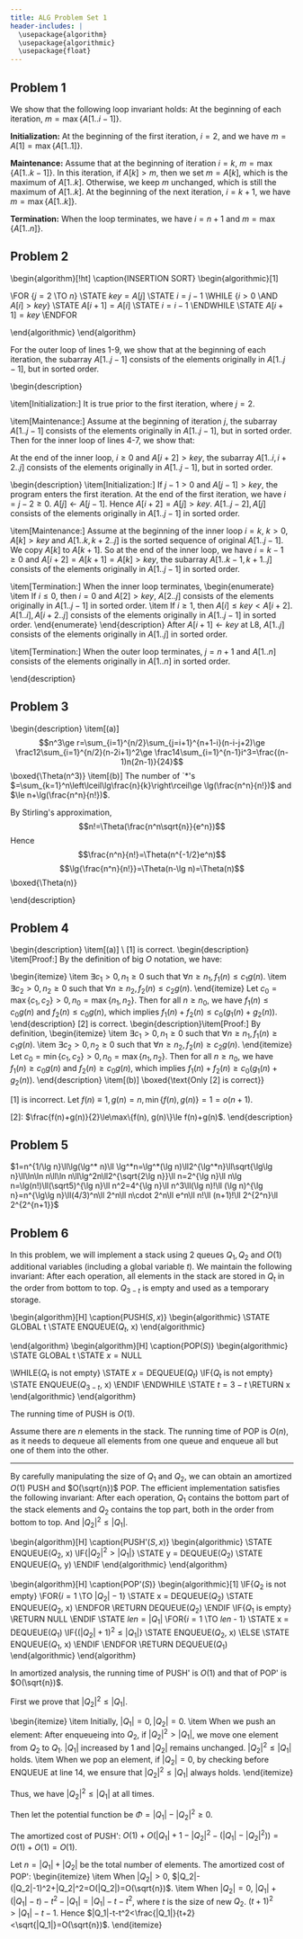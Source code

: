 ```yaml
---
title: ALG Problem Set 1
header-includes: |
  \usepackage{algorithm}
  \usepackage{algorithmic}
  \usepackage{float}
---
```


## Problem 1

We show that the following loop invariant holds: At
the beginning of each iteration, $m = \max\{A[1..i-1]\}$.

**Initialization:** At the beginning of the first iteration, $i=2$, and we have $m = A[1] = \max\{A[1..1]\}$.

**Maintenance:** Assume that at the beginning of iteration $i=k$, $m = \max\{A[1..k-1]\}$.
In this iteration, if $A[k] > m$, then we set $m = A[k]$, which is the maximum of $A[1..k]$.
Otherwise, we keep $m$ unchanged, which is still the maximum of $A[1..k]$.
At the beginning of the next iteration, $i=k+1$, we have $m = \max\{A[1..k]\}$.

**Termination:** When the loop terminates, we have $i=n+1$ and $m = \max\{A[1..n]\}$. 

## Problem 2

\begin{algorithm}[!ht]
\caption{INSERTION SORT}
\begin{algorithmic}[1]

\FOR {$j=2$ \TO $n$}
  \STATE $key = A[j]$
  \STATE $i = j - 1$
  \WHILE {$i>0$ \AND $A[i] > key$}
    \STATE $A[i+1] = A[i]$
    \STATE $i = i-1$
  \ENDWHILE
  \STATE $A[i+1] = key$
\ENDFOR

\end{algorithmic}
\end{algorithm}

For the outer loop of lines 1-9, we show that at the beginning of each iteration, the subarray $A[1..j-1]$
consists of the elements originally in $A[1..j-1]$, but in sorted order.

\begin{description}

\item[Initialization:] It is true prior to the first iteration, where $j=2$.

\item[Maintenance:] Assume at the beginning of iteration $j$, the subarray $A[1..j-1]$ consists of the elements
originally in $A[1..j-1]$, but in sorted order. Then for the inner loop of lines 4-7, we show that:

At the end of the inner loop, $i\ge 0$ and $A[i+2]>key$, the subarray $A[1..i, i+2..j]$ consists of the elements originally in $A[1..j-1]$, but in sorted order.

\begin{description}
\item[Initialization:] If $j-1>0$ and $A[j-1] > key$, the program enters the first iteration. At the end of the
first iteration, we have $i = j - 2\ge 0$. $A[j]\leftarrow A[j-1]$. Hence $A[i+2]=A[j] > key$.
$A[1..j-2], A[j]$ consists of the elements originally in $A[1..j-1]$ in sorted order.

\item[Maintenance:] Assume at the beginning of the inner loop $i=k$, $k>0$, $A[k] > key$ and $A[1..k,k+2..j]$ is the sorted sequence of original $A[1..j-1]$. We copy $A[k]$ to $A[k+1]$.
So at the end of the inner loop, we have $i=k-1\ge 0$ and $A[i+2]=A[k+1]=A[k]>key$, the subarray $A[1..k-1, k+1..j]$ consists of the elements originally in $A[1..j-1]$ in sorted order.

\item[Termination:] When the inner loop terminates,
\begin{enumerate}
\item
If $i\le0$, then $i=0$ and $A[2]>key$, $A[2..j]$ consists of the elements originally in $A[1..j-1]$ in sorted order.
\item
If $i\ge 1$, then $A[i]\le key < A[i+2]$. $A[1..i], A[i+2..j]$ consists of the elements originally in $A[1..j-1]$ in sorted order.
\end{enumerate}
\end{description}
After $A[i+1]\leftarrow key$ at L8, $A[1..j]$ consists of the elements originally in $A[1..j]$ in sorted order.

\item[Termination:] When the outer loop terminates, $j=n+1$ and $A[1..n]$ consists of the elements originally in $A[1..n]$ in sorted order.

\end{description}

## Problem 3
\begin{description}
\item[(a)] $$n^3\ge r=\sum_{i=1}^{n/2}\sum_{j=i+1}^{n+1-i}(n-i-j+2)\ge \frac12\sum_{i=1}^{n/2}(n-2i+1)^2\ge
\frac14\sum_{i=1}^{n-1}i^3=\frac{(n-1)n(2n-1)}{24}$$
\boxed{\Theta(n^3)}
\item[(b)] The number of `*'s $=\sum_{k=1}^n\left\lceil\lg\frac{n}{k}\right\rceil\ge \lg(\frac{n^n}{n!})$ and $\le n+\lg(\frac{n^n}{n!})$.

By Stirling's approximation, $$n!=\Theta(\frac{n^n\sqrt{n}}{e^n})$$
Hence $$\frac{n^n}{n!}=\Theta(n^{-1/2}e^n)$$
$$\lg{\frac{n^n}{n!}}=\Theta(n-\lg n)=\Theta(n)$$
\boxed{\Theta(n)}

\end{description}

## Problem 4
\begin{description}
\item[(a)] \ [1] is correct.
  \begin{description}
  \item[Proof:] By the definition of big $O$ notation, we have:

  \begin{itemize}
  \item $\exists c_1>0, n_1\ge 0$ such that $\forall n\ge n_1, f_1(n)\le c_1 g(n)$.
  \item $\exists c_2>0, n_2\ge 0$ such that $\forall n\ge n_2, f_2(n)\le c_2 g(n)$.
  \end{itemize}
  Let $c_0=\max\{c_1, c_2\}>0, n_0=\max\{n_1, n_2\}$. Then for all $n\ge n_0$, we have $f_1(n)\le c_0 g(n)$ and $f_2(n)\le c_0 g(n)$, which implies $f_1(n)+f_2(n)\le c_0(g_1(n)+g_2(n))$.
  \end{description}
  [2] is correct.
  \begin{description}\item[Proof:] By definition,
  \begin{itemize}
  \item $\exists c_1>0,n_1\ge 0$ such that $\forall n\ge n_1, f_1(n) \ge c_1 g(n)$.
  \item $\exists c_2>0,n_2\ge 0$ such that $\forall n\ge n_2, f_2(n) \ge c_2 g(n)$.
  \end{itemize}
  Let $c_0=\min\{c_1, c_2\}>0, n_0=\max\{n_1, n_2\}$. Then for all $n\ge n_0$, we have $f_1(n)\ge c_0 g(n)$ and $f_2(n)\ge c_0 g(n)$, which implies $f_1(n)+f_2(n)\ge c_0(g_1(n)+g_2(n))$.
  \end{description}
\item[(b)]
  \boxed{\text{Only [2] is correct}}

  [1] is incorrect. Let $f(n)\equiv 1, g(n)=n, \min\{f(n), g(n)\}=1=o(n+1)$.

  [2]: $\frac{f(n)+g(n)}{2}\le\max\{f(n), g(n)\}\le f(n)+g(n)$.
\end{description}

## Problem 5

$1=n^{1/\lg n}\ll\lg(\lg^* n)\ll \lg^*n=\lg^*(\lg n)\ll2^{\lg^*n}\ll\sqrt{\lg\lg n}\ll\ln\ln n\ll\ln n\ll\lg^2n\ll2^{\sqrt{2\lg n}}\ll n=2^{\lg n}\ll n\lg n=\lg(n!)\ll(\sqrt5)^{\lg n}\ll n^2=4^{\lg n}\ll n^3\ll(\lg n)!\ll (\lg n)^{\lg n}=n^{\lg\lg n}\ll(4/3)^n\ll 2^n\ll n\cdot 2^n\ll e^n\ll n!\ll (n+1)!\ll 2^{2^n}\ll 2^{2^{n+1}}$

## Problem 6
In this problem, we will implement a stack using 2 queues $Q_1, Q_2$ and $O(1)$ additional variables (including a global variable $t$).
We maintain the following invariant: After each operation, all elements in the stack are stored in $Q_t$ in the order from bottom to top. $Q_{3-t}$ is empty and used as a temporary storage.

\begin{algorithm}[H]
\caption{PUSH($S, x$)}
\begin{algorithmic}
\STATE GLOBAL t
\STATE ENQUEUE($Q_t$, x)
\end{algorithmic}

\end{algorithm}
\begin{algorithm}[H]
\caption{POP($S$)}
\begin{algorithmic}
\STATE GLOBAL t
\STATE $x=\text{NULL}$

\WHILE{$Q_t$ is not empty}
\STATE $x=\text{DEQUEUE}(Q_t)$
\IF{$Q_t$ is not empty}
\STATE ENQUEUE($Q_{3-t}$, x)
\ENDIF
\ENDWHILE
\STATE $t=3-t$
\RETURN x
\end{algorithmic}
\end{algorithm}

The running time of PUSH is $O(1)$.

Assume there are $n$ elements in the stack. 
The running time of POP is $O(n)$, as it needs to dequeue all elements from one queue and enqueue all but one of them into the other.

---

By carefully manipulating the size of $Q_1$ and $Q_2$, we can obtain an amortized $O(1)$ PUSH and $O(\sqrt{n})$ POP.
The efficient implementation satisfies the following invariant: After each operation, $Q_1$ contains the bottom part of the stack elements and $Q_2$ contains the top part, both in the order from bottom to top. And $|Q_2|^2\le |Q_1|$.

\begin{algorithm}[H]
\caption{PUSH'($S, x$)}
\begin{algorithmic}
\STATE ENQUEUE($Q_2$, x)
\IF{$|Q_2|^2 > |Q_1|$}
\STATE y = DEQUEUE($Q_2$)
\STATE ENQUEUE($Q_1$, y)
\ENDIF
\end{algorithmic}
\end{algorithm}

\begin{algorithm}[H]
\caption{POP'($S$)}
\begin{algorithmic}[1]
\IF{$Q_2$ is not empty}
\FOR{$i=1$ \TO $|Q_2|-1$}
\STATE x = DEQUEUE($Q_2$)
\STATE ENQUEUE($Q_2$, x)
\ENDFOR
\RETURN DEQUEUE($Q_2$)
\ENDIF
\IF{$Q_1$ is empty}
\RETURN NULL
\ENDIF
\STATE $len = |Q_1|$
\FOR{$i=1$ \TO $len$ - 1}
\STATE x = DEQUEUE($Q_1$)
\IF{$(|Q_2|+1)^2 \le |Q_1|$}
\STATE ENQUEUE($Q_2$, x)
\ELSE
\STATE ENQUEUE($Q_1$, x) 
\ENDIF
\ENDFOR
\RETURN DEQUEUE($Q_1$)
\end{algorithmic}
\end{algorithm}

In amortized analysis, the running time of PUSH' is $O(1)$ and that of POP' is $O(\sqrt{n})$.

First we prove that $|Q_2|^2\le |Q_1|$.

\begin{itemize}
\item Initially, $|Q_1|=0, |Q_2|=0$.
\item When we push an element: After enqueueing into $Q_2$, if $|Q_2|^2 > |Q_1|$, we move one element from $Q_2$ to $Q_1$. $|Q_1|$ increased by 1 and $|Q_2|$ remains unchanged. $|Q_2|^2 \le |Q_1|$ holds.
\item When we pop an element, if $|Q_2|=0$, by checking before ENQUEUE at line 14, we ensure that $|Q_2|^2 \le |Q_1|$ always holds.
\end{itemize}

Thus, we have $|Q_2|^2 \le |Q_1|$ at all times.

Then let the potential function be $\Phi = |Q_1| - |Q_2|^2\ge 0$. 

The amortized cost of PUSH':
$O(1)+O(|Q_1|+1-|Q_2|^2-(|Q_1|-|Q_2|^2))=O(1)+O(1)=O(1)$.

Let $n=|Q_1|+|Q_2|$ be the total number of elements. The amortized cost of POP':
\begin{itemize}
\item When $|Q_2|>0$, $|Q_2|-(|Q_2|-1)^2+|Q_2|^2=O(|Q_2|)=O(\sqrt{n})$.
\item When $|Q_2|=0$, $|Q_1|+(|Q_1|-t)-t^2-|Q_1|=|Q_1|-t-t^2$, where $t$ is the size of new $Q_2$.
$(t+1)^2> |Q_1|-t-1$. Hence $|Q_1|-t-t^2<\frac{|Q_1|}{t+2}<\sqrt{|Q_1|}=O(\sqrt{n})$.
\end{itemize}